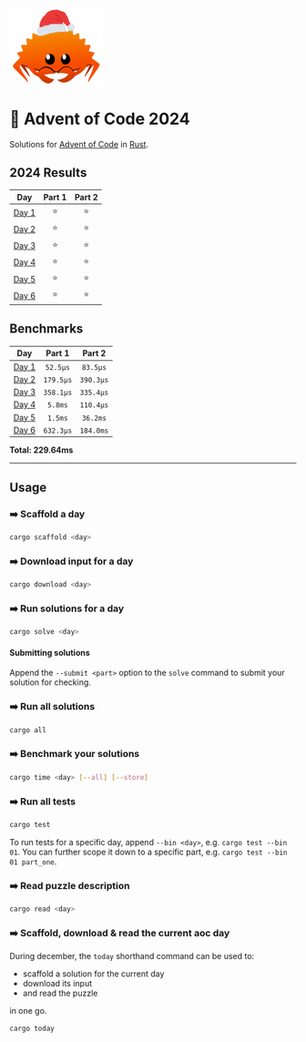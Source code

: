 <img src="./.assets/christmas_ferris.png" width="164">

# 🎄 Advent of Code 2024

Solutions for [Advent of Code](https://adventofcode.com/) in [Rust](https://www.rust-lang.org/).

<!--- advent_readme_stars table --->
## 2024 Results

| Day | Part 1 | Part 2 |
| :---: | :---: | :---: |
| [Day 1](https://adventofcode.com/2024/day/1) | ⭐ | ⭐ |
| [Day 2](https://adventofcode.com/2024/day/2) | ⭐ | ⭐ |
| [Day 3](https://adventofcode.com/2024/day/3) | ⭐ | ⭐ |
| [Day 4](https://adventofcode.com/2024/day/4) | ⭐ | ⭐ |
| [Day 5](https://adventofcode.com/2024/day/5) | ⭐ | ⭐ |
| [Day 6](https://adventofcode.com/2024/day/6) | ⭐ | ⭐ |
<!--- advent_readme_stars table --->

<!--- benchmarking table --->
## Benchmarks

| Day | Part 1 | Part 2 |
| :---: | :---: | :---:  |
| [Day 1](./src/bin/01.rs) | `52.5µs` | `83.5µs` |
| [Day 2](./src/bin/02.rs) | `179.5µs` | `390.3µs` |
| [Day 3](./src/bin/03.rs) | `358.1µs` | `335.4µs` |
| [Day 4](./src/bin/04.rs) | `5.8ms` | `110.4µs` |
| [Day 5](./src/bin/05.rs) | `1.5ms` | `36.2ms` |
| [Day 6](./src/bin/06.rs) | `632.3µs` | `184.0ms` |

**Total: 229.64ms**
<!--- benchmarking table --->

---

## Usage

### ➡️ Scaffold a day

```sh
cargo scaffold <day>
```

### ➡️ Download input for a day

```sh
cargo download <day>
```

### ➡️ Run solutions for a day

```sh
cargo solve <day>
```

#### Submitting solutions

Append the `--submit <part>` option to the `solve` command to submit your solution for checking.

### ➡️ Run all solutions

```sh
cargo all
```

### ➡️ Benchmark your solutions

```sh
cargo time <day> [--all] [--store]
```

### ➡️ Run all tests

```sh
cargo test
```

To run tests for a specific day, append `--bin <day>`, e.g. `cargo test --bin 01`. You can further scope it down to a specific part, e.g. `cargo test --bin 01 part_one`.

### ➡️ Read puzzle description

```sh
cargo read <day>
```

### ➡️ Scaffold, download & read the current aoc day

During december, the `today` shorthand command can be used to:

-   scaffold a solution for the current day
-   download its input
-   and read the puzzle

in one go.

```sh
cargo today
```

